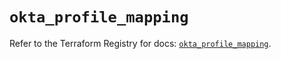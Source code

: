 # `okta_profile_mapping`

Refer to the Terraform Registry for docs: [`okta_profile_mapping`](https://registry.terraform.io/providers/okta/okta/4.7.0/docs/resources/profile_mapping).
